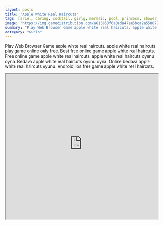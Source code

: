 ```yaml
---
layout: posts
title: "Apple White Real Haircuts"
tags: [ariel, caring, cocktail, girlg, mermaid, pool, princess, shower, simulation, summer, sunny, swimming, underwater, free, online, games, oyna, game, free, games, play, play, games]
image: "https://img.gamedistribution.com/a613863f6a3ada47ae5bca2a558872d1.jpg"
summary: "Play Web Browser Game apple white real haircuts. apple white real haircuts play game online only free. Best free online game apple white real haircuts. Free online game apple white real haircuts. apple white real haircuts oyunu oyna. Bedava apple white real haircuts oyunu oyna. Online bedava apple white real haircuts oyunu. Android, ios free game apple white real haircuts."
category: "Girls"
---
```


Play Web Browser Game apple white real haircuts. apple white real haircuts play game online only free. Best free online game apple white real haircuts. Free online game apple white real haircuts. apple white real haircuts oyunu oyna. Bedava apple white real haircuts oyunu oyna. Online bedava apple white real haircuts oyunu. Android, ios free game apple white real haircuts.

<iframe width="100%" height="480px;" src="https://flash.gamedistribution.com?game=a613863f6a3ada47ae5bca2a558872d1"></iframe>
